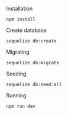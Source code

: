 Installation
```
npm install
```
Create database
```
sequelize db:create
```
Migrating
```
sequelize db:migrate
```
Seeding
```
sequelize db:seed:all
```
Running
```
npm run dev
```